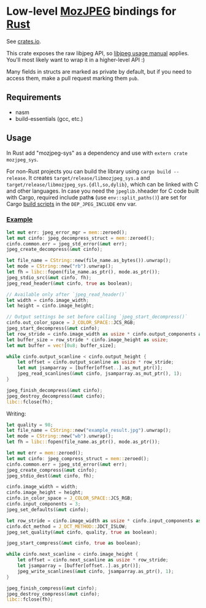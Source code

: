 # Low-level [MozJPEG](https://github.com/mozilla/mozjpeg) bindings for [Rust](https://www.rust-lang.org/)

See [crates.io](https://crates.io/crates/mozjpeg-sys).

This crate exposes the raw libjpeg API, so [libjpeg usage manual](https://github.com/mozilla/mozjpeg/blob/master/libjpeg.txt) applies. You'll most likely want to wrap it in a higher-level API :)

Many fields in structs are marked as private by default, but if you need to access them, make a pull request marking them `pub`.

## Requirements

* nasm
* build-essentials (gcc, etc.)

## Usage

In Rust add "mozjpeg-sys" as a dependency and use with `extern crate mozjpeg_sys`.

For non-Rust projects you can build the library using `cargo build --release`. It creates `target/release/libmozjpeg_sys.a` and `target/release/libmozjpeg_sys.{dll,so,dylib}`, which can be linked with C and other languages. In case you need the `jpeglib.h`header for C code built with Cargo, required include path**s** (use `env::split_paths()`) are set for Cargo [build scripts](http://doc.crates.io/environment-variables.html#environment-variables-cargo-sets-for-build-scripts) in the `DEP_JPEG_INCLUDE` env var.

### [Example](examples/reencode.rs)

```rust
let mut err: jpeg_error_mgr = mem::zeroed();
let mut cinfo: jpeg_decompress_struct = mem::zeroed();
cinfo.common.err = jpeg_std_error(&mut err);
jpeg_create_decompress(&mut cinfo);

let file_name = CString::new(file_name.as_bytes()).unwrap();
let mode = CString::new("rb").unwrap();
let fh = libc::fopen(file_name.as_ptr(), mode.as_ptr());
jpeg_stdio_src(&mut cinfo, fh);
jpeg_read_header(&mut cinfo, true as boolean);

// Available only after `jpeg_read_header()`
let width = cinfo.image_width;
let height = cinfo.image_height;

// Output settings be set before calling `jpeg_start_decompress()`
cinfo.out_color_space = J_COLOR_SPACE::JCS_RGB;
jpeg_start_decompress(&mut cinfo);
let row_stride = cinfo.image_width as usize * cinfo.output_components as usize;
let buffer_size = row_stride * cinfo.image_height as usize;
let mut buffer = vec![0u8; buffer_size];

while cinfo.output_scanline < cinfo.output_height {
    let offset = cinfo.output_scanline as usize * row_stride;
    let mut jsamparray = [buffer[offset..].as_mut_ptr()];
    jpeg_read_scanlines(&mut cinfo, jsamparray.as_mut_ptr(), 1);
}

jpeg_finish_decompress(&mut cinfo);
jpeg_destroy_decompress(&mut cinfo);
libc::fclose(fh);
```

Writing:

```rust
let quality = 98;
let file_name = CString::new("example_result.jpg").unwrap();
let mode = CString::new("wb").unwrap();
let fh = libc::fopen(file_name.as_ptr(), mode.as_ptr());

let mut err = mem::zeroed();
let mut cinfo: jpeg_compress_struct = mem::zeroed();
cinfo.common.err = jpeg_std_error(&mut err);
jpeg_create_compress(&mut cinfo);
jpeg_stdio_dest(&mut cinfo, fh);

cinfo.image_width = width;
cinfo.image_height = height;
cinfo.in_color_space = J_COLOR_SPACE::JCS_RGB;
cinfo.input_components = 3;
jpeg_set_defaults(&mut cinfo);

let row_stride = cinfo.image_width as usize * cinfo.input_components as usize;
cinfo.dct_method = J_DCT_METHOD::JDCT_ISLOW;
jpeg_set_quality(&mut cinfo, quality, true as boolean);

jpeg_start_compress(&mut cinfo, true as boolean);

while cinfo.next_scanline < cinfo.image_height {
    let offset = cinfo.next_scanline as usize * row_stride;
    let jsamparray = [buffer[offset..].as_ptr()];
    jpeg_write_scanlines(&mut cinfo, jsamparray.as_ptr(), 1);
}

jpeg_finish_compress(&mut cinfo);
jpeg_destroy_compress(&mut cinfo);
libc::fclose(fh);
```
